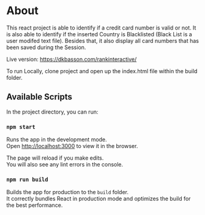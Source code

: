 # About

This react project is able to identify if a credit card number is valid or not.
It is also able to identify if the inserted Country is Blacklisted (Black List is a user modifed text file).
Besides that, it also display all card numbers that has been saved during the Session.

Live version: https://dkbasson.com/rankinteractive/

To run Locally, clone project and open up the index.html file within the build folder.

## Available Scripts

In the project directory, you can run:

### `npm start`

Runs the app in the development mode.\
Open [http://localhost:3000](http://localhost:3000) to view it in the browser.

The page will reload if you make edits.\
You will also see any lint errors in the console.

### `npm run build`

Builds the app for production to the `build` folder.\
It correctly bundles React in production mode and optimizes the build for the best performance.
